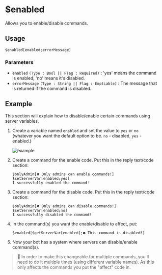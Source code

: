 # $enabled
Allows you to enable/disable commands.

## Usage
```
$enabled[enabled;errorMessage]
```

### Parameters
- `enabled` `(Type : Bool || Flag : Required)` : 'yes' means the command is enabled, 'no' means it's disabled.
- `errorMessage` `(Type : String || Flag : Emptiable)` : The message that is returned if the command is disabled.

## Example
This section will explain how to disable/enable certain commands using server variables. 

1. Create a variable named `enabled` and set the value to `yes` or `no` (whatever you want the default option to be. `no` - disabled, `yes` - enabled.)

    ![example](https://user-images.githubusercontent.com/69215413/123017732-31925f80-d39b-11eb-8e23-ca01b0dc5ed4.png)

2. Create a command for the enable code. Put this in the reply text/code section:
      ```
     $onlyAdmin[❌ Only admins can enable commands!]
     $setServerVar[enabled;yes]
     I successfully enabled the command!
     ```

3. Create a command for the disable code. Put this in the reply text/code section:
     ```
     $onlyAdmin[❌ Only admins can disable commands!]
     $setServerVar[enabled;no]
     I successfully disabled the command!
     ```

4. In the command(s) you want the enable/disable to affect, put:
    ```
    $enabled[$getServerVar[enabled];❌ This command is disabled!]
    ```

5. Now your bot has a system where servers can disable/enable command(s).

> 📝 In order to make this changeable for multiple commands, you'll need to do it multiple times (using different variable names). As this only affects the commands you put the "affect" code in.
